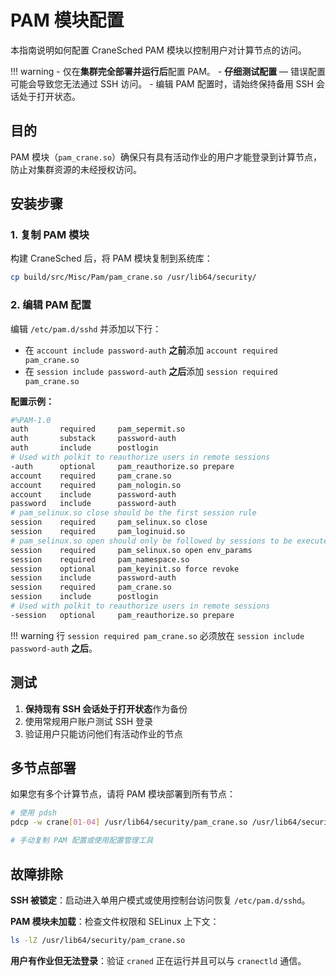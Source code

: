 # PAM 模块配置

本指南说明如何配置 CraneSched PAM 模块以控制用户对计算节点的访问。

!!! warning
    - 仅在**集群完全部署并运行后**配置 PAM。
    - **仔细测试配置** — 错误配置可能会导致您无法通过 SSH 访问。
    - 编辑 PAM 配置时，请始终保持备用 SSH 会话处于打开状态。

## 目的

PAM 模块（`pam_crane.so`）确保只有具有活动作业的用户才能登录到计算节点，防止对集群资源的未经授权访问。

## 安装步骤

### 1. 复制 PAM 模块

构建 CraneSched 后，将 PAM 模块复制到系统库：

```bash
cp build/src/Misc/Pam/pam_crane.so /usr/lib64/security/
```

### 2. 编辑 PAM 配置

编辑 `/etc/pam.d/sshd` 并添加以下行：

- 在 `account include password-auth` **之前**添加 `account required pam_crane.so`
- 在 `session include password-auth` **之后**添加 `session required pam_crane.so`

**配置示例：**

```bash
#%PAM-1.0
auth       required     pam_sepermit.so
auth       substack     password-auth
auth       include      postlogin
# Used with polkit to reauthorize users in remote sessions
-auth      optional     pam_reauthorize.so prepare
account    required     pam_crane.so
account    required     pam_nologin.so
account    include      password-auth
password   include      password-auth
# pam_selinux.so close should be the first session rule
session    required     pam_selinux.so close
session    required     pam_loginuid.so
# pam_selinux.so open should only be followed by sessions to be executed in the user context
session    required     pam_selinux.so open env_params
session    required     pam_namespace.so
session    optional     pam_keyinit.so force revoke
session    include      password-auth
session    required     pam_crane.so
session    include      postlogin
# Used with polkit to reauthorize users in remote sessions
-session   optional     pam_reauthorize.so prepare
```

!!! warning
    行 `session required pam_crane.so` 必须放在 `session include password-auth` **之后**。

## 测试

1. **保持现有 SSH 会话处于打开状态**作为备份
2. 使用常规用户账户测试 SSH 登录
3. 验证用户只能访问他们有活动作业的节点

## 多节点部署

如果您有多个计算节点，请将 PAM 模块部署到所有节点：

```bash
# 使用 pdsh
pdcp -w crane[01-04] /usr/lib64/security/pam_crane.so /usr/lib64/security/

# 手动复制 PAM 配置或使用配置管理工具
```

## 故障排除

**SSH 被锁定**：启动进入单用户模式或使用控制台访问恢复 `/etc/pam.d/sshd`。

**PAM 模块未加载**：检查文件权限和 SELinux 上下文：
```bash
ls -lZ /usr/lib64/security/pam_crane.so
```

**用户有作业但无法登录**：验证 `craned` 正在运行并且可以与 `cranectld` 通信。
